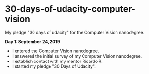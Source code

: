 # 30-days-of-udacity-computer-vision
My pledge "30 days of udacity" for the Computer Vision nanodegree.

**Day 1: September 24, 2019**
- I entered the Computer Vision nanodegree.
- I answered the initial survey of my Computer Vision nanodegree.
- I establish contact with my mentor Ricardo R.
- I started my pledge "30 Days of Udacity".
